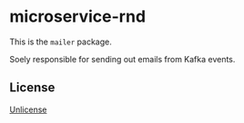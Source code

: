 # microservice-rnd

This is the `mailer` package.

Soely responsible for sending out emails from Kafka events.

## License

[Unlicense](./UNLICENSE)


